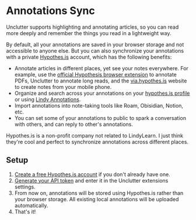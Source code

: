 # Annotations Sync

Unclutter supports highlighting and annotating articles, so you can read more deeply and remember the things you read in a lightweight way.

By default, all your annotations are saved in your browser storage and not accessible to anyone else. But you can also synchronize your annotations with a private [Hypothes.is](https://web.hypothes.is) account, which has the following benefits:

-   Annotate articles in different places, yet see your notes everywhere. For example, use the [official Hypothesis browser extension](https://chrome.google.com/webstore/detail/hypothesis-web-pdf-annota/bjfhmglciegochdpefhhlphglcehbmek) to annotate PDFs, Unclutter to annotate long reads, and the [via.hypothes.is](https://via.hypothes.is) website to create notes from your mobile phone.
-   Organize and search across your annotations on your [hypothes.is profile](https://hypothes.is/users/peterhagen) or using [Lindy Annotations](http://annotations.lindylearn.io/).
-   Import annotations into note-taking tools like Roam, Obisidian, Notion, etc.
-   You can set some of your annotations to public to spark a conversation with others, and can reply to other's annotations.

Hypothes.is is a non-profit company not related to LindyLearn. I just think they're cool and perfect to synchronize annotations across different places.

## Setup

1. [Create a free Hypothes.is account](https://hypothes.is/signup?utm_source=lindylearn.io) if you don't already have one.
2. [Generate your API token](https://hypothes.is/account/developer) and enter it in the Unclutter extensions settings.
3. From now on, annotations will be stored using Hypothes.is rather than your browser storage. All existing local annotations will be uploaded automatically.
4. That's it!
